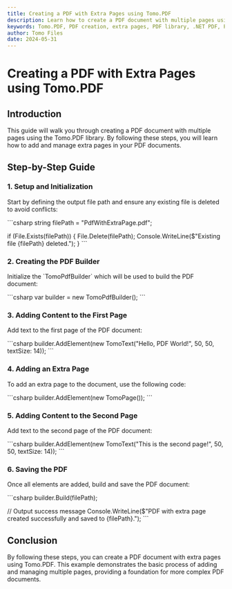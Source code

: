 ```yaml
---
title: Creating a PDF with Extra Pages using Tomo.PDF
description: Learn how to create a PDF document with multiple pages using the Tomo.PDF library. This guide covers adding and managing extra pages in your PDFs.
keywords: Tomo.PDF, PDF creation, extra pages, PDF library, .NET PDF, PDF document
author: Tomo Files
date: 2024-05-31
---
```


# Creating a PDF with Extra Pages using Tomo.PDF

## Introduction

This guide will walk you through creating a PDF document with multiple pages using the Tomo.PDF library. By following these steps, you will learn how to add and manage extra pages in your PDF documents.

## Step-by-Step Guide

### 1. Setup and Initialization

Start by defining the output file path and ensure any existing file is deleted to avoid conflicts:

\`\`\`csharp
string filePath = "PdfWithExtraPage.pdf";

if (File.Exists(filePath))
{
    File.Delete(filePath);
    Console.WriteLine($"Existing file {filePath} deleted.");
}
\`\`\`

### 2. Creating the PDF Builder

Initialize the \`TomoPdfBuilder\` which will be used to build the PDF document:

\`\`\`csharp
var builder = new TomoPdfBuilder();
\`\`\`

### 3. Adding Content to the First Page

Add text to the first page of the PDF document:

\`\`\`csharp
builder.AddElement(new TomoText("Hello, PDF World!", 50, 50, textSize: 14));
\`\`\`

### 4. Adding an Extra Page

To add an extra page to the document, use the following code:

\`\`\`csharp
builder.AddElement(new TomoPage());
\`\`\`

### 5. Adding Content to the Second Page

Add text to the second page of the PDF document:

\`\`\`csharp
builder.AddElement(new TomoText("This is the second page!", 50, 50, textSize: 14));
\`\`\`

### 6. Saving the PDF

Once all elements are added, build and save the PDF document:

\`\`\`csharp
builder.Build(filePath);

// Output success message
Console.WriteLine($"PDF with extra page created successfully and saved to {filePath}.");
\`\`\`

## Conclusion

By following these steps, you can create a PDF document with extra pages using Tomo.PDF. This example demonstrates the basic process of adding and managing multiple pages, providing a foundation for more complex PDF documents.
